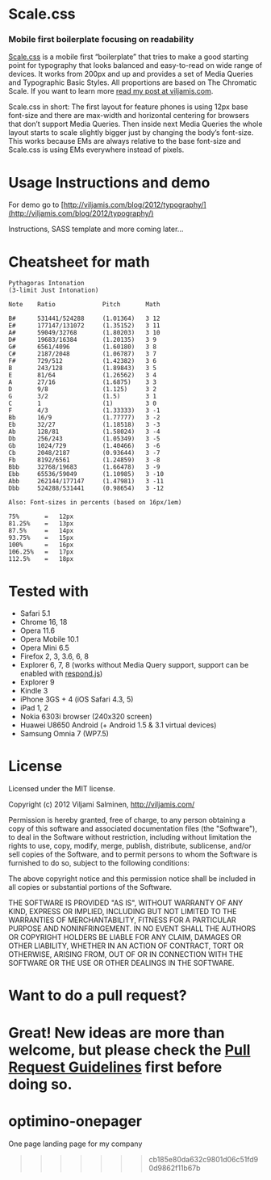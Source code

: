 
# Scale.css
### Mobile first boilerplate focusing on readability

[Scale.css](http://viljamis.com/blog/2012/typography/) is a mobile first “boilerplate” that tries to make a good starting point for typography that looks balanced and easy-to-read on wide range of devices. It works from 200px and up and provides a set of Media Queries and Typographic Basic Styles. All proportions are based on The Chromatic Scale. If you want to learn more [read my post at viljamis.com](http://viljamis.com/blog/2012/typography/).

Scale.css in short: The first layout for feature phones is using 12px base font-size and there are max-width and horizontal centering for browsers that don’t support Media Queries. Then inside next Media Queries the whole layout starts to scale slightly bigger just by changing the body’s font-size. This works because EMs are always relative to the base font-size and Scale.css is using EMs everywhere instead of pixels.




Usage Instructions and demo
======

For demo go to [http://viljamis.com/blog/2012/typography/](http://viljamis.com/blog/2012/typography/)

Instructions, SASS template and more coming later...




Cheatsheet for math
======

    Pythagoras Intonation
    (3-limit Just Intonation)

    Note    Ratio             Pitch       Math

    B#      531441/524288     (1.01364)   3 12
    E#      177147/131072     (1.35152)   3 11
    A#      59049/32768       (1.80203)   3 10
    D#      19683/16384       (1.20135)   3 9
    G#      6561/4096         (1.60180)   3 8
    C#      2187/2048         (1.06787)   3 7
    F#      729/512           (1.42382)   3 6
    B       243/128           (1.89843)   3 5
    E       81/64             (1.26562)   3 4
    A       27/16             (1.6875)    3 3
    D       9/8               (1.125)     3 2
    G       3/2               (1.5)       3 1
    C       1                 (1)         3 0
    F       4/3               (1.33333)   3 -1
    Bb      16/9              (1.77777)   3 -2
    Eb      32/27             (1.18518)   3 -3
    Ab      128/81            (1.58024)   3 -4
    Db      256/243           (1.05349)   3 -5
    Gb      1024/729          (1.40466)   3 -6
    Cb      2048/2187         (0.93644)   3 -7
    Fb      8192/6561         (1.24859)   3 -8
    Bbb     32768/19683       (1.66478)   3 -9
    Ebb     65536/59049       (1.10985)   3 -10
    Abb     262144/177147     (1.47981)   3 -11
    Dbb     524288/531441     (0.98654)   3 -12

    Also: Font-sizes in percents (based on 16px/1em)
  
    75%       =   12px
    81.25%    =   13px
    87.5%     =   14px
    93.75%    =   15px
    100%      =   16px
    106.25%   =   17px
    112.5%    =   18px




Tested with
======


* Safari 5.1
* Chrome 16, 18
* Opera 11.6
* Opera Mobile 10.1
* Opera Mini 6.5
* Firefox 2, 3, 3.6, 6, 8
* Explorer 6, 7, 8 (works without Media Query support, support can be enabled with  [respond.js](https://github.com/scottjehl/Respond))
* Explorer 9
* Kindle 3
* iPhone 3GS + 4 (iOS Safari 4.3, 5)
* iPad 1, 2
* Nokia 6303i browser (240x320 screen)
* Huawei U8650 Android (+ Android 1.5 & 3.1 virtual devices)
* Samsung Omnia 7 (WP7.5)




License
======

Licensed under the MIT license.

Copyright (c) 2012 Viljami Salminen, http://viljamis.com/

Permission is hereby granted, free of charge, to any person obtaining a copy of this software and associated documentation files (the "Software"), to deal in the Software without restriction, including without limitation the rights to use, copy, modify, merge, publish, distribute, sublicense, and/or sell copies of the Software, and to permit persons to whom the Software is furnished to do so, subject to the following conditions:

The above copyright notice and this permission notice shall be included in all copies or substantial portions of the Software.

THE SOFTWARE IS PROVIDED "AS IS", WITHOUT WARRANTY OF ANY KIND, EXPRESS OR IMPLIED, INCLUDING BUT NOT LIMITED TO THE WARRANTIES OF MERCHANTABILITY, FITNESS FOR A PARTICULAR PURPOSE AND NONINFRINGEMENT. IN NO EVENT SHALL THE AUTHORS OR COPYRIGHT HOLDERS BE LIABLE FOR ANY CLAIM, DAMAGES OR OTHER LIABILITY, WHETHER IN AN ACTION OF CONTRACT, TORT OR OTHERWISE, ARISING FROM, OUT OF OR IN CONNECTION WITH THE SOFTWARE OR THE USE OR OTHER DEALINGS IN THE SOFTWARE.




Want to do a pull request?
======

Great! New ideas are more than welcome, but please check the [Pull Request Guidelines](https://github.com/viljamis/Scale/wiki/Pull-Request-Guidelines) first before doing so.
=======
optimino-onepager
=================

One page landing page for my company
>>>>>>> cb185e80da632c9801d06c51fd90d9862f11b67b
